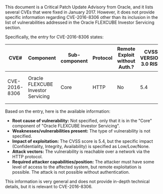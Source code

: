 This document is a Critical Patch Update Advisory from Oracle, and it lists several CVEs that were fixed in January 2017. However, it does not provide specific information regarding CVE-2016-8306 other than its inclusion in the list of vulnerabilities addressed in the Oracle FLEXCUBE Investor Servicing section.

Specifically, the entry for CVE-2016-8306 states:

| CVE# | Component | Sub- component | Protocol | Remote Exploit without Auth.? | CVSS VERSION 3.0 RISK | Supported Versions Affected | Notes |
| --- | --- | --- | --- | --- | --- | --- | --- |
| CVE-2016-8306 | Oracle FLEXCUBE Investor Servicing | Core | HTTP | No | 5.4 | 12.0.1, 12.0.2, 12.0.4, 12.1.0, 12.3.0 |  |

Based on the entry, here is the available information:
- **Root cause of vulnerability:** Not specified, only that it is in the "Core" component of "Oracle FLEXCUBE Investor Servicing".
- **Weaknesses/vulnerabilities present:** The type of vulnerability is not specified.
- **Impact of exploitation:** The CVSS score is 5.4, but the specific impact (Confidentiality, Integrity, Availability) is specified as Low/Low/None.
- **Attack vectors:** The vulnerability is reachable over a network via the HTTP protocol.
- **Required attacker capabilities/position:** The attacker must have some level of access to the affected system, but remote exploitation is possible. The attack is not possible without authentication.

This information is very general and does not provide in-depth technical details, but it is relevant to CVE-2016-8306.